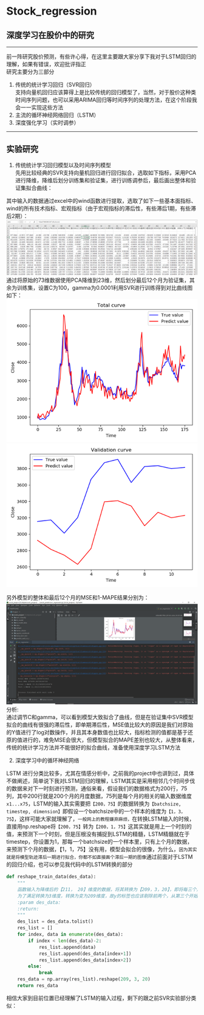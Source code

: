 # Stock_regression
## 深度学习在股价中的研究 
---
前一阵研究股价预测，有些许心得，在这里主要跟大家分享下我对于LSTM回归的理解，如果有错误，欢迎批评指正<br>
研究主要分为三部分<br>
1. 传统的统计学习回归（SVR回归）<br>
支持向量机回归应该算得上是比较传统的回归模型了，当然，对于股价这种类时间序列问题，也可以采用ARIMA回归等时间序列的处理方法，在这个阶段我会一一实现这些方法
2. 主流的循环神经网络回归（LSTM）
3. 深度强化学习（实时调参）
---
## 实验研究
1. 传统统计学习回归模型以及时间序列模型<br>
先用比较经典的SVR支持向量机回归进行回归拟合，选取如下指标，采用PCA进行降维，降维后划分训练集和验证集，进行训练调参后，最后画出整体和验证集拟合曲线：<br>

其中输入的数据通过excel中的wind函数进行提取，选取了如下一些基本面指标、wind的所有技术指标、宏观指标（由于宏观指标的滞后性，有些滞后1期，有些滞后2期）：<br>
![Image text](https://github.com/Zhangpeixiang/Stock_regression/blob/master/default_img/org_data.jpg)<br>
通过将原始的73维数据使用PCA降维到23维，然后划分最后12个月为验证集，其余为训练集，设置C为100，gamma为0.0001利用SVR进行训练得到对比曲线图如下：<br>
![Image text](https://github.com/Zhangpeixiang/Stock_regression/blob/master/default_img/SVR_regression.jpg)<br>
![Image text](https://github.com/Zhangpeixiang/Stock_regression/blob/master/default_img/validation_img.jpg)<br>

另外模型的整体和最后12个月的MSE和1-MAPE结果分别为：
![Image text](https://github.com/Zhangpeixiang/Stock_regression/blob/master/default_img/SVR_img.jpg)<br>
分析:<br>
通过调节C和gamma，可以看到模型大致拟合了曲线，但是在验证集中SVR模型拟合的曲线有很强的滞后性，即单期滞后性，MSE值比较大的原因是我们对原始的Y值进行了log对数操作，并且其本身数值也比较大，指标检测的值都是基于还原的值进行的，难免MSE会很大，但模型拟合的MAPE差别也较大，从整体看来，传统的统计学习方法并不能很好的拟合曲线，准备使用深度学习LSTM方法

2. 深度学习中的循环神经网络

LSTM 进行分类比较多，尤其在情感分析中，之前我的project中也讲到过，具体不做阐述，简单说下我对LSTM回归的理解，LSTM其实是采用相邻几个时间步伐的数据来对下一时刻进行预测，通俗来看，假设我们的数据格式为200行，75列，其中200行就是200个月的月度数据，75列是每个月的相关的输入数据维度`x1...x75`，LSTM的输入其实需要把`【200，75】`的数据转换为`【batchsize, timestep, dimension】`即假设一个batchsize中的一个样本的维度为`【1，3，75】`，这样可能大家就理解了，`一般网上的教程嫌弃麻烦，`在转换LSTM输入的时候，直接用np.reshape将`【200，75】`转为`【200，1，75】`这其实就是用上一个时刻的值，来预测下一个时刻，但是压根没有捕捉到LSTM的精髓，LSTM精髓就在于timestep，你设置为1，那每一个batchsize的一个样本里，只有上个月的数据，来预测下个月的数据，【1，1，75】没有用，模型会拟合的很像，为什么，`因为其实就是将模型轨迹滞后一期进行拟合，你都不如直接画个滞后一期的图像`通过前面对于LSTM的回归介绍，也可以参见我代码中的LSTM转换的部分<br>
```python
def reshape_train_data(des_data):
    """
    函数输入为降维后的【211， 20】维度的数据，将其转换为【209，3，20】，即将每三个月的数据融合在一起
    为了满足转换为3维度，转换为变为209维度，故y的标签也应该剔除前两个，从第三个开始
    :param des_data:
    :return:
    """
    des_list = des_data.tolist()
    res_list = []
    for index, data in enumerate(des_data):
        if index < len(des_data)-2:
            res_list.append(data)
            res_list.append(des_data[index+1])
            res_list.append(des_data[index+2])
        else:
            break
    res_data = np.array(res_list).reshape(209, 3, 20)
    return res_data
```
相信大家到目前位置已经理解了LSTM的输入过程，剩下的跟之前SVR实验部分类似：<br>

